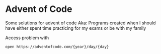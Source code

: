 # Advent of Code 

Some solutions for advent of code
Aka: Programs created when I should have either spent time practicing for my exams or be with my family

Access problem with
```sh
open https://adventofcode.com/{year}/day/{day}
```
